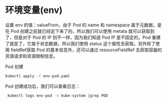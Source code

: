 # 环境变量(env)

设置 env 的值：valueFrom，由于 Pod 的 name 和 namespace 属于元数据，是在 Pod 创建之前就已经定下来了的，所以我们可以使用 metata 就可以获取到了，但是对于 Pod 的 IP 则不一样，因为我们知道 Pod IP 是不固定的，Pod 重建了就变了，它属于状态数据，所以我们使用 status 这个属性去获取。另外除了使用 fieldRef获取 Pod 的基本信息外，还可以通过 resourceFieldRef 去获取容器的资源请求和资源限制信息。

Pod 创建
```sh
kubectl apply -f env-pod.yaml
```

Pod 创建成功后，我们可以查看日志：

```sh
 kubectl logs env-pod -n kube-system |grep POD 
```

